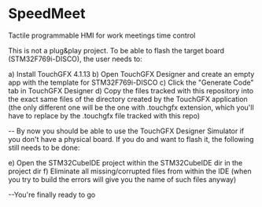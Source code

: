 # SpeedMeet
Tactile programmable HMI for work meetings time control

This is not a plug&play project. To be able to flash the target board
(STM32F769i-DISCO), the user needs to: 

a) Install TouchGFX 4.1.13
b) Open TouchGFX Designer and create an empty app with the template for 
   STM32F769i-DISCO
c) Click the "Generate Code" tab in TouchGFX Designer
d) Copy the files tracked with this repository into the exact same files
   of the directory created by the TouchGFX application
   (the only different one will be the one with .touchgfx extension, which 
    you'll have to replace by the .touchgfx file tracked with this repo)

-- By now you should be able to use the TouchGFX Designer Simulator if you don't have
a physical board. If you do and want to flash it, the following still needs to be done: 

e) Open the STM32CubeIDE project within the STM32CubeIDE dir in the project dir
f) Eliminate all missing/corrupted files from within the IDE (when you try to build
   the errors will give you the name of such files anyway)

--You're finally ready to go
